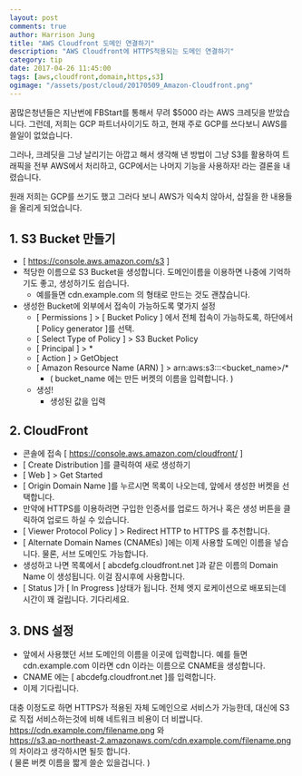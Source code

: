 ```yaml
---
layout: post
comments: true
author: Harrison Jung
title: "AWS Cloudfront 도메인 연결하기"
description: "AWS Cloudfront에 HTTPS적용되는 도메인 연결하기"
category: tip
date: 2017-04-26 11:45:00
tags: [aws,cloudfront,domain,https,s3]
ogimage: "/assets/post/cloud/20170509_Amazon-Cloudfront.png"
---
```


꿈많은청년들은 지난번에 FBStart를 통해서 무려 $5000 라는 AWS 크레딧을 받았습니다. 그런데, 저희는 GCP 파트너사이기도 하고, 현재 주로 GCP를 쓰다보니 AWS를 쓸일이 없었습니다.

그러나, 크레딧을 그냥 날리기는 아깝고 해서 생각해 낸 방법이 그냥 S3를 활용하여 트래픽을 전부 AWS에서 처리하고, GCP에서는 나머지 기능을 사용하자! 라는 결론을 내렸습니다.

원래 저희는 GCP를 쓰기도 했고 그러다 보니 AWS가 익숙치 않아서, 삽질을 한 내용들을 올리게 되었습니다.

## 1. S3 Bucket 만들기

- [ https://console.aws.amazon.com/s3 ]
- 적당한 이름으로 S3 Bucket을 생성합니다. 도메인이름을 이용하면 나중에 기억하기도 좋고, 생성하기도 쉽습니다.
    - 예를들면 cdn.example.com 의 형태로 만드는 것도 괜찮습니다.
- 생성한 Bucket에 외부에서 접속이 가능하도록 몇가지 설정
    - [ Permissions ] > [ Bucket Policy ] 에서 전체 접속이 가능하도록, 하단에서 [ Policy generator ]를 선택.
    - [ Select Type of Policy ] > S3 Bucket Policy
    - [ Principal ] > *
    - [ Action ] > GetObject
    - [ Amazon Resource Name (ARN) ] > arn:aws:s3:::<bucket_name>/*
        - ( bucket_name 에는 만든 버켓의 이름을 입력합니다. )
    - 생성!
        - 생성된 값을 입력

## 2. CloudFront

- 콘솔에 접속 [  https://console.aws.amazon.com/cloudfront/ ]
- [ Create Distribution ]를 클릭하여 새로 생성하기
- [ Web ] > Get Started
- [ Origin Domain Name ]를 누르시면 목록이 나오는데, 앞에서 생성한 버켓을 선택합니다.
- 만약에 HTTPS를 이용하려면 구입한 인증서를 업로드 하거나 혹은 생성 버튼을 클릭하여 업로드 하실 수 있습니다.
- [ Viewer Protocol Policy ] > Redirect HTTP to HTTPS 를 추천합니다.
- [ Alternate Domain Names (CNAMEs) ]에는 이제 사용할 도메인 이름을 넣습니다. 물론, 서브 도메인도 가능합니다.
- 생성하고 나면 목록에서 [ abcdefg.cloudfront.net ]과 같은 이름의 Domain Name 이 생성됩니다. 이걸 잠시후에 사용합니다.
- [ Status ]가 [ In Progress ]상태가 됩니다. 전체 엣지 로케이션으로 배포되는데 시간이 꽤 걸립니다. 기다리세요.

## 3. DNS 설정

- 앞에서 사용했던 서브 도메인의 이름을 이곳에 입력합니다. 예를 들면 cdn.example.com 이라면 cdn 이라는 이름으로 CNAME을 생성합니다.
- CNAME 에는 [ abcdefg.cloudfront.net ]를 입력합니다.
- 이제 기다립니다.

대충 이정도로 하면 HTTPS가 적용된 자체 도메인으로 서비스가 가능한데, 대신에 S3 로 직접 서비스하는것에 비해 네트워크 비용이 더 비쌉니다.
https://cdn.example.com/filename.png 와 <br>
https://s3.ap-northeast-2.amazonaws.com/cdn.example.com/filename.png 의 차이라고 생각하시면 될듯 합니다.<br>
( 물론 버켓 이름을 짧게 쓸순 있을겁니다. )
